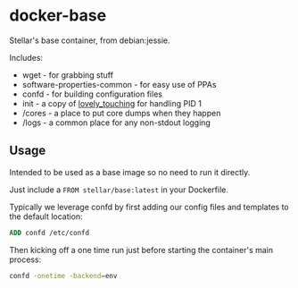 # docker-base

Stellar's base container, from debian:jessie.

Includes:

* wget - for grabbing stuff
* software-properties-common - for easy use of PPAs
* confd - for building configuration files
* init - a copy of [lovely_touching](https://github.com/ohjames/lovely_touching) for handling PID 1
* /cores - a place to put core dumps when they happen
* /logs - a common place for any non-stdout logging

## Usage

Intended to be used as a base image so no need to run it directly.

Just include a `FROM stellar/base:latest` in your Dockerfile.

Typically we leverage confd by first adding our config files and templates to the default location:

```Dockerfile
ADD confd /etc/confd
```

Then kicking off a one time run just before starting the container's main process:

```bash
confd -onetime -backend=env
```

